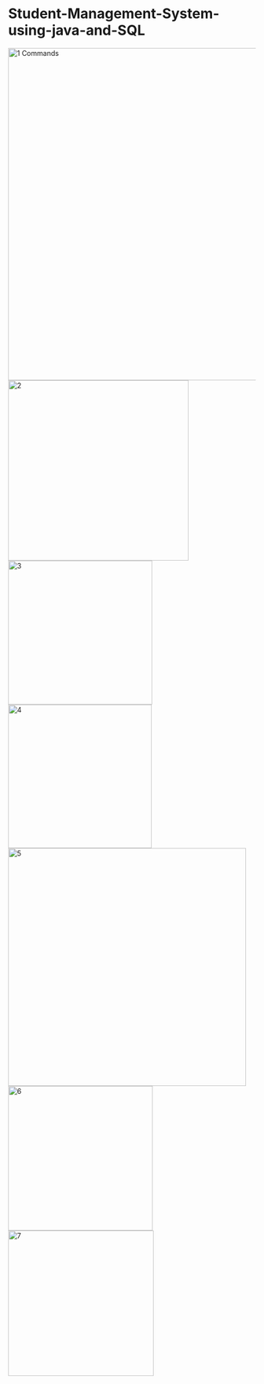 # Student-Management-System-using-java-and-SQL

<img width="676" alt="1  Commands" src="https://user-images.githubusercontent.com/68269960/132125647-f3111bd4-ec9f-49bf-878f-05d95bd1aeda.PNG">
<img width="367" alt="2" src="https://user-images.githubusercontent.com/68269960/132125695-8905c16b-b18e-4feb-ae4d-60fe7da94503.PNG"> <img width="293" alt="3" src="https://user-images.githubusercontent.com/68269960/132125699-0dc041d2-f535-4e1f-9830-afda6c6d5394.PNG">
<img width="292" alt="4" src="https://user-images.githubusercontent.com/68269960/132125705-6cb70ddc-4b4d-4228-b1f7-7f2be5d86062.PNG">
<img width="484" alt="5" src="https://user-images.githubusercontent.com/68269960/132125709-f54200c9-48bb-45a4-897e-fb473414c7fe.PNG">
<img width="294" alt="6" src="https://user-images.githubusercontent.com/68269960/132125713-b10ced53-b661-4865-9af7-18259bb705c2.PNG">
<img width="296" alt="7" src="https://user-images.githubusercontent.com/68269960/132125715-c5a83d5d-4286-4a51-b041-288a20a3d81e.PNG">


